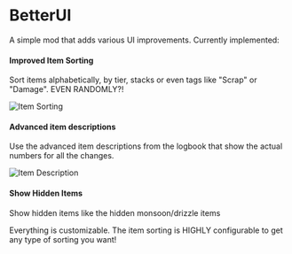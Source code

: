# BetterUI

A simple mod that adds various UI improvements. Currently implemented:

#### Improved Item Sorting
Sort items alphabetically, by tier, stacks or even tags like "Scrap" or "Damage". EVEN RANDOMLY?!

![Item Sorting](https://fby.pw/itembar.png)

#### Advanced item descriptions
Use the advanced item descriptions from the logbook that show the actual numbers for all the changes. 

![Item Description](https://fby.pw/itemdesc.png)

#### Show Hidden Items
Show hidden items like the hidden monsoon/drizzle items

Everything is customizable. The item sorting is HIGHLY configurable to get any type of sorting you want! 